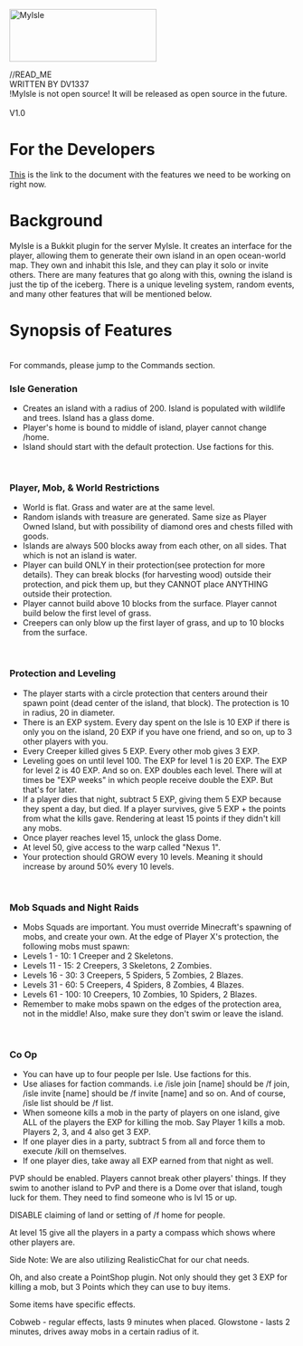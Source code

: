 <a href="http://cooltext.com"><img src="http://images.cooltext.com/2774578.png" width="260" height="93" alt="MyIsle
" /></a>

<html>
<body>
//READ_ME
<br>
WRITTEN BY DV1337
<br>
!MyIsle is not open source! It will be released as open source in the future.
<br>
<br>
V1.0
<br>
<h1> For the Developers </h1>
<a href>This</a> is the link to the document with the features we need to be working on right now.

<h1> Background </h1>
MyIsle is a Bukkit plugin for the server MyIsle. It creates an interface for the player, allowing them to generate their own island in an open ocean-world map. They own and inhabit this Isle, and they can play it solo or invite others. There are many features that go along with this, owning the island is just the tip of the iceberg. There is a unique leveling system, random events, and many other features that will be mentioned below.
<br>
<h1> Synopsis of Features </h1>
<br>
For commands, please jump to the Commands section.
<br>
<h3> Isle Generation </h3>
<ul>
<li> Creates an island with a radius of 200. Island is populated with wildlife and trees. Island has a glass dome.
<li> Player's home is bound to middle of island, player cannot change /home.
<li> Island should start with the default protection. Use factions for this.
</li>
</ul>
<br>
<h3> Player, Mob, & World Restrictions </h3>
<ul>
<li> World is flat. Grass and water are at the same level.
<li> Random islands with treasure are generated. Same size as Player Owned Island, but with possibility of diamond ores and chests filled with goods.
<li> Islands are always 500 blocks away from each other, on all sides. That which is not an island is water.
<li> Player can build ONLY in their protection(see protection for more details). They can break blocks (for harvesting wood) outside their protection, and pick them up, but they CANNOT place ANYTHING outside their protection.
<li> Player cannot build above 10 blocks from the surface. Player cannot build below the first level of grass.
<li> Creepers can only blow up the first layer of grass, and up to 10 blocks from the surface.
</li>
</ul>
<br>
<h3> Protection and Leveling </h3>
<ul>
<li> The player starts with a circle protection that centers around their spawn point (dead center of the island, that block). The protection is 10 in radius, 20 in diameter.
<li> There is an EXP system. Every day spent on the Isle is 10 EXP if there is only you on the island, 20 EXP if you have one friend, and so on, up to 3 other players with you.
<li> Every Creeper killed gives 5 EXP. Every other mob gives 3 EXP. 
<li> Leveling goes on until level 100. The EXP for level 1 is 20 EXP. The EXP for level 2 is 40 EXP. And so on. EXP doubles each level. There will at times be "EXP weeks" in which people receive double the EXP. But that's for later.
<li> If a player dies that night, subtract 5 EXP, giving them 5 EXP because they spent a day, but died. If a player survives, give 5 EXP + the points from what the kills gave. Rendering at least 15 points if they didn't kill any mobs.
<li> Once player reaches level 15, unlock the glass Dome.
<li> At level 50, give access to the warp called "Nexus 1".
<li> Your protection should GROW every 10 levels. Meaning it should increase by around 50% every 10 levels.
</li>
</ul>
<br>
<h3> Mob Squads and Night Raids </h3>
<ul>
<li> Mobs Squads are important. You must override Minecraft's spawning of mobs, and create your own. At the edge of Player X's protection, the following mobs must spawn:
<li> Levels 1 - 10: 1 Creeper and 2 Skeletons.
<li> Levels 11 - 15: 2 Creepers, 3 Skeletons, 2 Zombies.
<li> Levels 16 - 30: 3 Creepers, 5 Spiders, 5 Zombies, 2 Blazes.
<li> Levels 31 - 60: 5 Creepers, 4 Spiders, 8 Zombies, 4 Blazes.
<li> Levels 61 - 100: 10 Creepers, 10 Zombies, 10 Spiders, 2 Blazes.
<li> Remember to make mobs spawn on the edges of the protection area, not in the middle! Also, make sure they don't swim or leave the island.
</li>
</ul>
<br>
<h3> Co Op </h3>
<ul>
<li> You can have up to four people per Isle. Use factions for this.
<li> Use aliases for faction commands. i.e /isle join [name] should be /f join, /isle invite [name] should be /f invite [name] and so on. And of course, /isle list should be /f list.
<li> When someone kills a mob in the party of players on one island, give ALL of the players the EXP for killing the mob. Say Player 1 kills a mob. Players 2, 3, and 4 also get 3 EXP.
<li> If one player dies in a party, subtract 5 from all and force them to execute /kill on themselves.
<li> If one player dies, take away all EXP earned from that night as well.
</li>
</ul>
PVP should be enabled. Players cannot break other players' things. If they swim to another island to PvP and there is a Dome over that island, tough luck for them. They need to find someone who is lvl 15 or up.

DISABLE claiming of land or setting of /f home for people. 

At level 15 give all the players in a party a compass which shows where other players are.

Side Note: We are also utilizing RealisticChat for our chat needs.

Oh, and also create a PointShop plugin. Not only should they get 3 EXP for killing a mob, but 3 Points which they can use to buy items.

Some items have specific effects.

Cobweb - regular effects, lasts 9 minutes when placed.
Glowstone - lasts 2 minutes, drives away mobs in a certain radius of it.








